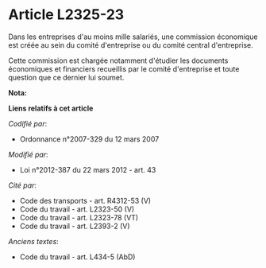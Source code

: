 # Article L2325-23

Dans les entreprises  d'au moins mille salariés, une commission économique est créée au sein du comité d'entreprise ou du
comité central d'entreprise.

Cette commission est chargée notamment d'étudier les documents économiques et financiers recueillis par le comité
d'entreprise et toute question que ce dernier lui soumet.

**Nota:**



**Liens relatifs à cet article**

_Codifié par_:

  - Ordonnance n°2007-329 du 12 mars 2007

_Modifié par_:

  - Loi n°2012-387 du 22 mars 2012 - art. 43

_Cité par_:

  - Code des transports - art. R4312-53 (V)
  - Code du travail - art. L2323-50 (V)
  - Code du travail - art. L2323-78 (VT)
  - Code du travail - art. L2393-2 (V)

_Anciens textes_:

  - Code du travail - art. L434-5 (AbD)

